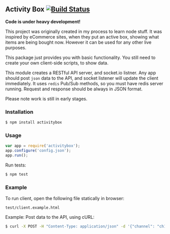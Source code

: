 ## Activity Box [![Build Status](https://travis-ci.org/rashad612/activitybox.svg?branch=master)](https://travis-ci.org/rashad612/activitybox)

**Code is under heavy development!**

This project was originally created in my process to learn node stuff.
It was inspired by eCommerce sites, when they put an active box, showing what items are being bought now. However it can be used for any other live purposes.

This package just provides you with basic functionality. You still need to create your own client-side scripts, to show data. 

This module creates a RESTful API server, and socket.io listner. Any app should post `json` data to the API, and socket listener will update the client immediately.
It uses `redis` Pub/Sub methods, so you must have redis server running.
Request and response should be always in JSON format.

Please note work is still in early stages.

### Installation

```bash
$ npm install activitybox
```

### Usage

```javascript
var app = require('activitybox');
app.configure('config.json');
app.run();
```

Run tests:
```bash
$ npm test
```

### Example
To run client, open the following file statically in browser:
```
test/client.example.html
```
Example: Post data to the API, using cURL:
```bash
$ curl -X POST -H "Content-Type: application/json" -d '{"channel": "ch1", "item": {"title": "t1", "image": "t1.png", "link": "/t1"}}' http://localhost:9000/push
```
